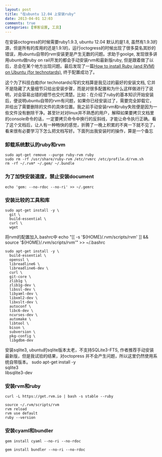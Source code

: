 ```yaml
---
layout: post
title: "在ubuntu 12.04 上安装ruby"
date: 2013-04-01 12:03
comments: true
categories: [博客设置, 工具]
---
```


  在安装octogress的时候需要ruby1.9.3, ubuntu 12.04 默认的是1.8, 虽然有1.9.3的源，但是所有的库用的还是1.9.1的，运行octogress的时候出现了很多莫名其妙的错误，用ubuntu自带的rvm安装更是产生无数的问题。求助于goolge, 发现很多讲用ubuntu做ruby on rail开发的都会手动安装rvm和最新版ruby, 但是跟着做了以后，总会在某个地方出现问题。最后发现了一篇[How to install Ruby (and RVM) on Ubuntu (for technotards)](http://blog.coolaj86.com/articles/installing-ruby-on-ubuntu-12-04.html), 终于配置成功了。
<!-- more -->
  
  这个为了科技白痴(for technotards)写的文档算是我见过的最好的安装文档, 它并不是隐藏了大量细节只给出安装步骤，而是对很多配置和为什么这样做进行了说明，对会容易出错的细节也交代清楚。比如：在介绍了ruby的基本知识开始安装后，便说明ubuntu自带的rvm有问题，如果你已经安装过了，需要完全卸载它，并给出了需要删除的文件的具体位置。我之前手动安装rvm和ruby失败便是因为一些文件没有删除干净。甚至针对对linux并不熟悉的用户，解释如果要拷贝文档里的console命令的话，一定要拷贝命令中换行的反斜线，才能让命令执行正确。看了这个文档后，让人有一种畅快的感觉，折腾了一晚上积累的不爽一下就不见了，看来很有必要学习下怎么把文档写好。下面列出我安装时的操作，算是一个备忘  

### 卸载系统默认的ruby和rvm
    sudo apt-get remove --purge ruby-rvm ruby
    sudo rm -rf /usr/share/ruby-rvm /etc/rvmrc /etc/profile.d/rvm.sh
    rm -rf ~/.rvm* ~/.gem/ ~/.bundle

### 为了加快安装速度，禁止安装document
    echo 'gem: --no-rdoc --no-ri' >> ~/.gemrc

### 安装比较的工具和库
    sudo apt-get install -y \
      git \
      build-essential \
      curl \
      wget

将rvm的配置加入.bashrc中
    echo "[[ -s '${HOME}/.rvm/scripts/rvm' ]] && source '${HOME}/.rvm/scripts/rvm'" >> ~/.bashrc

    sudo apt-get install -y \
      build-essential \
      openssl \
      libreadline6 \
      libreadline6-dev \
      curl \
      git-core \
      zlib1g \
      zlib1g-dev \
      libssl-dev \
      libyaml-dev \
      libxml2-dev \
      libxslt-dev \
      autoconf \
      libc6-dev \
      ncurses-dev \
      automake \
      libtool \
      bison \
      subversion \
      pkg-config \
      libgdbm-dev

安装sqlite3, ubuntu的sqlite版本太老，不支持SQLite3-FTS, 作者推荐手动安装最新版，但是我试验的结果，对octopress 并不会产生问题，所以这里仍然使用系统自带版本。
    sudo apt-get install -y \
      sqlite3 \
      libsqlite3-dev

### 安装rvm和ruby
    curl -L https://get.rvm.io | bash -s stable --ruby

    source ~/.rvm/scripts/rvm
    rvm reload
    rvm use default
    ruby --version 

### 安装cyaml和bundler
    gem install cyaml --no-ri --no-rdoc

    gem install bundler --no-ri --no-rdoc
